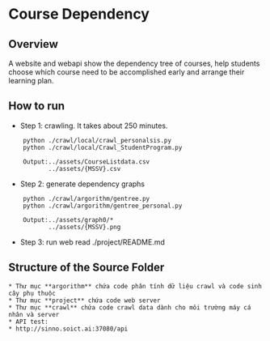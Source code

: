 # Course Dependency

## Overview

A website and webapi show the dependency tree of courses, help students choose which course need to be accomplished early and arrange their learning plan.

## How to run

- Step 1: crawling. It takes about 250 minutes.

```dos
    python ./crawl/local/crawl_personalsis.py
    python ./crawl/local/Crawl_StudentProgram.py
    
    Output:../assets/CourseListdata.csv
           ../assets/{MSSV}.csv
```

- Step 2: generate dependency graphs
```dos
    python ./crawl/argorithm/gentree.py
    python ./crawl/argorithm/gentree_personal.py
    
    Output:../assets/graph0/*
           ../assets/{MSSV}.png
```
- Step 3: run web 
    read ./project/README.md

## Structure of the Source Folder
```
* Thư mục **argorithm** chứa code phân tính dữ liệu crawl và code sinh cây phụ thuộc
* Thư mục **project** chứa code web server 
* Thư mục **crawl** chứa code crawl data dành cho môi trường máy cá nhân và server
* API test:
* http://sinno.soict.ai:37080/api

